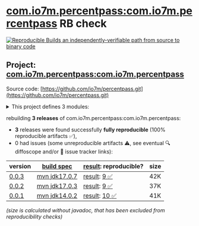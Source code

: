 [com.io7m.percentpass:com.io7m.percentpass](https://central.sonatype.com/artifact/com.io7m.percentpass/com.io7m.percentpass/versions) RB check
=======

[![Reproducible Builds](https://reproducible-builds.org/images/logos/rb.svg) an independently-verifiable path from source to binary code](https://reproducible-builds.org/)

## Project: [com.io7m.percentpass:com.io7m.percentpass](https://central.sonatype.com/artifact/com.io7m.percentpass/com.io7m.percentpass/versions)

Source code: [https://github.com/io7m/percentpass.git](https://github.com/io7m/percentpass.git)

<details><summary>This project defines 3 modules:</summary>

* [com.io7m.percentpass:com.io7m.percentpass](https://central.sonatype.com/artifact/com.io7m.percentpass/com.io7m.percentpass/0.0.3)
* [com.io7m.percentpass:com.io7m.percentpass.extension](https://central.sonatype.com/artifact/com.io7m.percentpass/com.io7m.percentpass.extension/0.0.3)
* [com.io7m.percentpass:com.io7m.percentpass.tests](https://central.sonatype.com/artifact/com.io7m.percentpass/com.io7m.percentpass.tests/0.0.3)
</details>

rebuilding **3 releases** of com.io7m.percentpass:com.io7m.percentpass:
- **3** releases were found successfully **fully reproducible** (100% reproducible artifacts :white_check_mark:),
- 0 had issues (some unreproducible artifacts :warning:, see eventual :mag: diffoscope and/or :memo: issue tracker links):

| version | [build spec](/BUILDSPEC.md) | [result](https://reproducible-builds.org/docs/jvm/): reproducible? | size |
| -- | --------- | ------ | -- |
| [0.0.3](https://central.sonatype.com/artifact/com.io7m.percentpass/com.io7m.percentpass/0.0.3/pom) | [mvn jdk17.0.7](com.io7m.percentpass-0.0.3.buildspec) | [result](com.io7m.percentpass-0.0.3.buildinfo): [9 :white_check_mark: ](com.io7m.percentpass-0.0.3.buildcompare) | 42K |
| [0.0.2](https://central.sonatype.com/artifact/com.io7m.percentpass/com.io7m.percentpass/0.0.2/pom) | [mvn jdk17.0.3](com.io7m.percentpass-0.0.2.buildspec) | [result](com.io7m.percentpass-0.0.2.buildinfo): [9 :white_check_mark: ](com.io7m.percentpass-0.0.2.buildcompare) | 37K |
| [0.0.1](https://central.sonatype.com/artifact/com.io7m.percentpass/com.io7m.percentpass/0.0.1/pom) | [mvn jdk14.0.2](com.io7m.percentpass-0.0.1.buildspec) | [result](com.io7m.percentpass-0.0.1.buildinfo): [10 :white_check_mark: ](com.io7m.percentpass-0.0.1.buildcompare) | 41K |

<i>(size is calculated without javadoc, that has been excluded from reproducibility checks)</i>
